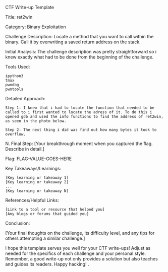 CTF Write-up Template

Title: ret2win

Category: Binary Exploitation

Challenge Description: 
Locate a method that you want to call within the binary. Call it by overwriting a saved return address on the stack.

Initial Analysis:
The challenge description was pretty straightforward so i knew exactly what had to be done from the beginning of the challenge.

Tools Used:

    ipython3
    tmux
    pwndbg
    pwntools
    

Detailed Approach:

    Step 1: I knew that i had to locate the function that needed to be called to i first wanted to locate the adress of it. To do this i opened gdb and used the info functions to find the address of ret2win, as seen in the photo below.

    Step 2: The next thing i did was find out how many bytes it took to overflow. 

N. Final Step: [Your breakthrough moment when you captured the flag. Describe in detail.]

Flag: FLAG-VALUE-GOES-HERE

Key Takeaways/Learnings:

    [Key learning or takeaway 1]
    [Key learning or takeaway 2]
    ...
    [Key learning or takeaway N]

References/Helpful Links:

    [Link to a tool or resource that helped you]
    [Any blogs or forums that guided you]

Conclusion:

[Your final thoughts on the challenge, its difficulty level, and any tips for others attempting a similar challenge.]

I hope this template serves you well for your CTF write-ups! Adjust as needed for the specifics of each challenge and your personal style. Remember, a good write-up not only provides a solution but also teaches and guides its readers. Happy hacking!
.
